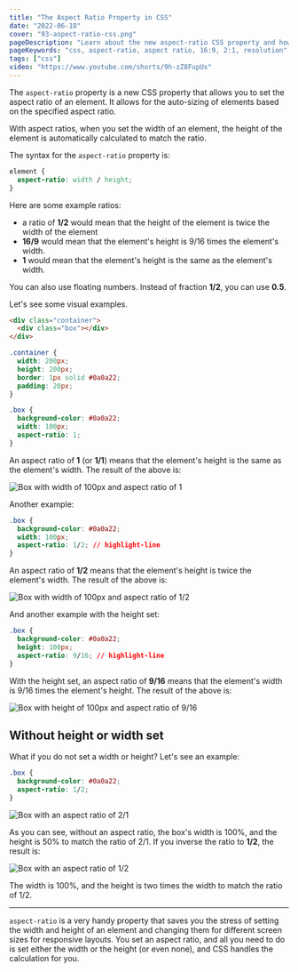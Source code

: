 ```yaml
---
title: "The Aspect Ratio Property in CSS"
date: "2022-06-18"
cover: "93-aspect-ratio-css.png"
pageDescription: "Learn about the new aspect-ratio CSS property and how it handles automatic calculations for width and heights of elements"
pageKeywords: "css, aspect-ratio, aspect ratio, 16:9, 2:1, resolution"
tags: ["css"]
video: "https://www.youtube.com/shorts/9h-zZ8FupUs"
---
```


The `aspect-ratio` property is a new CSS property that allows you to set the aspect ratio of an element. It allows for the auto-sizing of elements based on the specified aspect ratio.

With aspect ratios, when you set the width of an element, the height of the element is automatically calculated to match the ratio.

The syntax for the `aspect-ratio` property is:

```css
element {
  aspect-ratio: width / height;
}
```

Here are some example ratios:

- a ratio of **1/2** would mean that the height of the element is twice the width of the element
- **16/9** would mean that the element's height is 9/16 times the element's width.
- **1** would mean that the element's height is the same as the element's width.

You can also use floating numbers. Instead of fraction **1/2**, you can use **0.5**.

Let's see some visual examples.

```html
<div class="container">
  <div class="box"></div>
</div>
```

```css
.container {
  width: 200px;
  height: 200px;
  border: 1px solid #0a0a22;
  padding: 20px;
}

.box {
  background-color: #0a0a22;
  width: 100px;
  aspect-ratio: 1;
}
```

An aspect ratio of **1** (or **1/1**) means that the element's height is the same as the element's width. The result of the above is:

![Box with width of 100px and aspect ratio of 1](./box-with-aspect-ratio-of-1.png)

Another example:

```css
.box {
  background-color: #0a0a22;
  width: 100px;
  aspect-ratio: 1/2; // highlight-line
}
```

An aspect ratio of **1/2** means that the element's height is twice the element's width. The result of the above is:

![Box with width of 100px and aspect ratio of 1/2](./box-with-aspect-ratio-of-1-by-2.png)

And another example with the height set:

```css
.box {
  background-color: #0a0a22;
  height: 100px;
  aspect-ratio: 9/16; // highlight-line
}
```

With the height set, an aspect ratio of **9/16** means that the element's width is 9/16 times the element's height. The result of the above is:

![Box with height of 100px and aspect ratio of 9/16](./box-with-aspect-ratio-of-9-by-16.png)

## Without height or width set

What if you do not set a width or height? Let's see an example:

```css
.box {
  background-color: #0a0a22;
  aspect-ratio: 1/2;
}
```

![Box with an aspect ratio of 2/1](./box-with-aspect-ratio-of-2-by-1-with-no-height-or-width.png)

As you can see, without an aspect ratio, the box's width is 100%, and the height is 50% to match the ratio of 2/1. If you inverse the ratio to **1/2**, the result is:

![Box with an aspect ratio of 1/2](./box-with-aspect-ratio-of-1-by-2-with-no-width-or-height.png)

The width is 100%, and the height is two times the width to match the ratio of 1/2.

---

`aspect-ratio` is a very handy property that saves you the stress of setting the width and height of an element and changing them for different screen sizes for responsive layouts. You set an aspect ratio, and all you need to do is set either the width or the height (or even none), and CSS handles the calculation for you.
